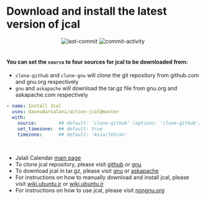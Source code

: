 # Download and install the latest version of jcal
<div align='center'>
<img alt='last-commit' src='https://img.shields.io/github/last-commit/davoudarsalani/freeDictionaryAPI?&labelColor=black&color=grey&style=flat'>
<img alt='commit-activity' src='https://img.shields.io/github/commit-activity/m/davoudarsalani/freeDictionaryAPI?&labelColor=black&color=grey&style=flat'>
</div>
<br>

#### You can set the `source` to four sources for jcal to be downloaded from:
* `clone-github` and `clone-gnu` will clone the git repository from github.com and gnu.org respectively
* `gnu` and `askapache` will download the tar.gz file from gnu.org and askapache.com respectively

```yml
- name: Install Jcal
  uses: davoudarsalani/action-jcal@master
  with:
    source:        ## default: 'clone-github' (options: 'clone-github'/'clone-gnu'/'gnu'/'askapache')
    set_timezone:  ## default: true
    timezone:      ## default: 'Asia/Tehran'
```
<br>

* Jalali Calendar [main page](http://www.nongnu.org/jcal/)
* To clone jcal repository, please visit [github](https://github.com/ashkang/jcal) or [gnu](http://git.savannah.gnu.org/cgit/jcal.git)
* To download jcal in tar.gz, please visit [gnu](http://download-mirror.savannah.gnu.org/releases/jcal/) or [askapache](http://nongnu.askapache.com/jcal/)
* For instructions on how to manually download and install jcal, please visit [wiki.ubuntu.ir](https://wiki.ubuntu.ir/wiki/Jcal) or [wiki.ubuntu.ir](https://wiki.ubuntu.ir/index.php?title=Jcal&oldid=1300)
* For instructions on how to use jcal, please visit [nongnu.org](http://www.nongnu.org/jcal/jdate.html)
